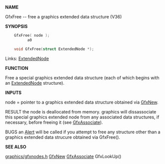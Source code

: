 
**NAME**

GfxFree -- free a graphics extended data structure (V36)

**SYNOPSIS**

```c
    GfxFree( node );
          a0

    void GfxFree(struct ExtendedNode *);

```
Links: [ExtendedNode](_00BA.md) 

**FUNCTION**

Free a special graphics extended data structure (each of which
begins with an [ExtendedNode](_00BA.md) structure).

**INPUTS**

node = pointer to a graphics extended data structure obtained via
[GfxNew](GfxNew.md).

RESULT
the node is deallocated from memory. graphics will dissassociate
this special graphics extended node from any associated data
structures, if necessary, before freeing it (see [GfxAssociate](GfxAssociate.md)).

BUGS
an [Alert](../exec/Alert.md) will be called if you attempt to free any structure
other than a graphics extended data strucure obtained via GfxFree().

**SEE ALSO**

[graphics/gfxnodes.h](_00BA.md) [GfxNew](GfxNew.md) [GfxAssociate](GfxAssociate.md) GfxLookUp()
